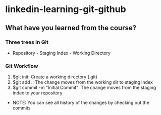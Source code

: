 # linkedin-learning-git-github

## What have you learned from the course?

### Three trees in Git
* Repository - Staging Index - Working Directory

### Git Workflow
1. $git init: Create a working directory (.git)
2. $git add .: The change moves from the working dir to staging index
3. $git commit -m "Initial Commit": The change moves from the staging index to your repository
* NOTE: You can see all history of the changes by checking out the commits

